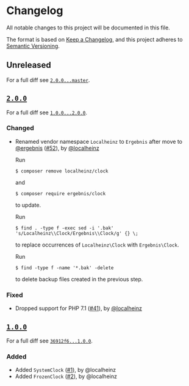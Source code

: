 # Changelog

All notable changes to this project will be documented in this file.

The format is based on [Keep a Changelog](https://keepachangelog.com/en/1.0.0/), and this project adheres to [Semantic Versioning](https://semver.org/spec/v2.0.0.html).

## Unreleased

For a full diff see [`2.0.0...master`][2.0.0...master].

## [`2.0.0`][2.0.0]

For a full diff see [`1.0.0...2.0.0`][1.0.0...2.0.0].

### Changed

* Renamed vendor namespace `Localheinz` to `Ergebnis` after move to [@ergebnis] ([#52]), by [@localheinz]

  Run

  ```
  $ composer remove localheinz/clock
  ```

  and

  ```
  $ composer require ergebnis/clock
  ```

  to update.

  Run

  ```
  $ find . -type f -exec sed -i '.bak' 's/Localheinz\\Clock/Ergebnis\\Clock/g' {} \;
  ```

  to replace occurrences of `Localheinz\Clock` with `Ergebnis\Clock`.

  Run

  ```
  $ find -type f -name '*.bak' -delete
  ```

  to delete backup files created in the previous step.

### Fixed

* Dropped support for PHP 7.1 ([#41]), by [@localheinz]

## [`1.0.0`][1.0.0]

For a full diff see [`36912f6...1.0.0`][36912f6...1.0.0].

### Added

* Added `SystemClock` ([#1]), by @localheinz
* Added `FrozenClock` ([#2]), by @localheinz

[1.0.0]: https://github.com/ergebnis/clock/releases/tag/1.0.0
[2.0.0]: https://github.com/ergebnis/clock/releases/tag/2.0.0

[36912f6...1.0.0]: https://github.com/ergebnis/clock/compare/36912f6...1.0.0
[1.0.0...2.0.0]: https://github.com/ergebnis/clock/compare/1.0.0...2.0.0
[2.0.0...master]: https://github.com/ergebnis/clock/compare/2.0.0...master

[#1]: https://github.com/ergebnis/clock/pull/1
[#2]: https://github.com/ergebnis/clock/pull/2
[#41]: https://github.com/ergebnis/clock/pull/41
[#52]: https://github.com/ergebnis/clock/pull/52

[@ergebnis]: https://github.com/ergebnis
[@localheinz]: https://github.com/localheinz
